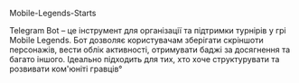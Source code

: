 Mobile-Legends-Starts

Telegram Bot – це інструмент для організації та підтримки турнірів у грі Mobile Legends. Бот дозволяє користувачам зберігати скріншоти персонажів, вести облік активності, отримувати баджі за досягнення та багато іншого. Ідеально підходить для тих, хто хоче структурувати та розвивати ком'юніті гравців°
